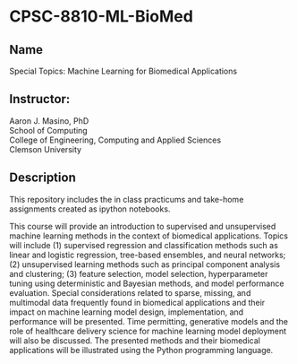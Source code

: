 # CPSC-8810-ML-BioMed
## Name
Special Topics: Machine Learning for Biomedical Applications

## Instructor: 
Aaron J. Masino, PhD <br/>
School of Computing <br/>
College of Engineering, Computing and Applied Sciences <br/>
Clemson University

## Description
This repository includes the in class practicums and take-home assignments created as ipython notebooks.

This course will provide an introduction to supervised and unsupervised machine learning methods in 
the context of biomedical applications. Topics will include (1) supervised regression and classification 
methods such as linear and logistic regression, tree-based ensembles, and neural networks; (2)
unsupervised learning methods such as principal component analysis and clustering; (3) feature 
selection, model selection, hyperparameter tuning using deterministic and Bayesian methods, and 
model performance evaluation. Special considerations related to sparse, missing, and multimodal 
data frequently found in biomedical applications and their impact on machine learning model design, 
implementation, and performance will be presented. Time permitting, generative models and the role 
of healthcare delivery science for machine learning model deployment will also be discussed. The
presented methods and their biomedical applications will be illustrated using the Python programming 
language.


